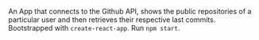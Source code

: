 An App that connects to the Github API, shows the public repositories of a particular user and then retrieves their respective last commits.
Bootstrapped with `create-react-app`. Run `npm start`.
